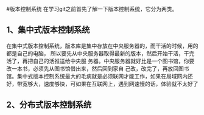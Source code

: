 #版本控制系统
在学习git之前首先了解一下版本控制系统，它分为两类。
## 1、集中式版本控制系统
在集中式版本控制系统，版本库是集中存放在中央服务器的，而干活的时候，用的都是自己的电脑，
所以要先从中央服务器取得最新的版本，然后开始干活，干完活了，再把自己的活推送给中央服
务器。中央服务器就好比是一个图书馆，你要改一本书，必须先从图书馆借出来，然后回到家自
己改，改完了，再放回图书馆。集中式版本控制系统最大的毛病就是必须联网才能工作，如果在局域网内还好，带宽够大，速度够快，可如果在互联网上，遇到网速慢的话，体验就不太好了
## 2、分布式版本控制系统
